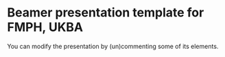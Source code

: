 # Beamer presentation template for FMPH, UKBA

You can modify the presentation by (un)commenting some of its elements.
